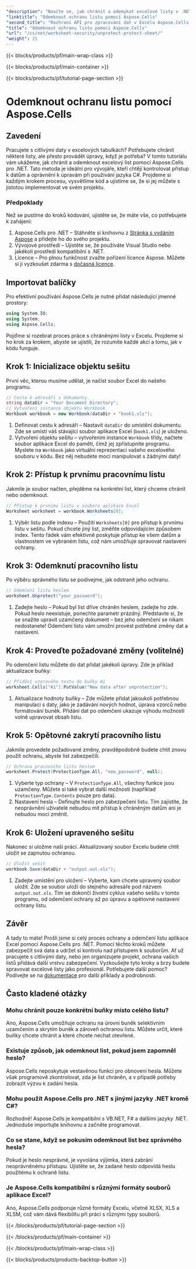 ```yaml
---
"description": "Naučte se, jak chránit a odemykat excelové listy v .NET pomocí Aspose.Cells. Postupujte podle tohoto podrobného návodu k zabezpečení svých listů."
"linktitle": "Odemknout ochranu listu pomocí Aspose.Cells"
"second_title": "Rozhraní API pro zpracování dat v Excelu Aspose.Cells v .NET"
"title": "Odemknout ochranu listu pomocí Aspose.Cells"
"url": "/cs/net/worksheet-security/unprotect-protect-sheet/"
"weight": 21
---
```


{{< blocks/products/pf/main-wrap-class >}}

{{< blocks/products/pf/main-container >}}

{{< blocks/products/pf/tutorial-page-section >}}

# Odemknout ochranu listu pomocí Aspose.Cells

## Zavedení
Pracujete s citlivými daty v excelových tabulkách? Potřebujete chránit některé listy, ale přesto provádět úpravy, když je potřeba? V tomto tutoriálu vám ukážeme, jak chránit a odemknout excelový list pomocí Aspose.Cells pro .NET. Tato metoda je ideální pro vývojáře, kteří chtějí kontrolovat přístup k datům a oprávnění k úpravám při používání jazyka C#. Projdeme si každým krokem procesu, vysvětlíme kód a ujistíme se, že si jej můžete s jistotou implementovat ve svém projektu.
### Předpoklady
Než se pustíme do kroků kódování, ujistěte se, že máte vše, co potřebujete k zahájení:
1. Aspose.Cells pro .NET – Stáhněte si knihovnu z [Stránka s vydáním Aspose](https://releases.aspose.com/cells/net/) a přidejte ho do svého projektu.
2. Vývojové prostředí – Ujistěte se, že používáte Visual Studio nebo jakékoli prostředí kompatibilní s .NET.
3. Licence – Pro plnou funkčnost zvažte pořízení licence Aspose. Můžete si ji vyzkoušet zdarma s [dočasná licence](https://purchase.aspose.com/temporary-license/).
## Importovat balíčky
Pro efektivní používání Aspose.Cells je nutné přidat následující jmenné prostory:
```csharp
using System.IO;
using System;
using Aspose.Cells;
```
Pojďme si rozebrat proces práce s chráněnými listy v Excelu. Projdeme si ho krok za krokem, abyste se ujistili, že rozumíte každé akci a tomu, jak v kódu funguje.
## Krok 1: Inicializace objektu sešitu
První věc, kterou musíme udělat, je načíst soubor Excel do našeho programu.
```csharp
// Cesta k adresáři s dokumenty.
string dataDir = "Your Document Directory";
// Vytvoření instance objektu Workbook
Workbook workbook = new Workbook(dataDir + "book1.xls");
```
1. Definovat cestu k adresáři – Nastavit `dataDir` do umístění dokumentu. Zde se umístí váš stávající soubor aplikace Excel (`book1.xls`) je uloženo.
2. Vytvoření objektu sešitu – vytvořením instance `Workbook` třídy, načtete soubor aplikace Excel do paměti, čímž jej zpřístupníte programu.
Myslete na `Workbook` jako virtuální reprezentaci vašeho excelového souboru v kódu. Bez něj nebudete moci manipulovat s žádnými daty!
## Krok 2: Přístup k prvnímu pracovnímu listu
Jakmile je soubor načten, přejděme na konkrétní list, který chceme chránit nebo odemknout.
```csharp
// Přístup k prvnímu listu v souboru aplikace Excel
Worksheet worksheet = workbook.Worksheets[0];
```
1. Výběr listu podle indexu – Použití `Worksheets[0]` pro přístup k prvnímu listu v sešitu. Pokud chcete jiný list, změňte odpovídajícím způsobem index.
Tento řádek vám efektivně poskytuje přístup ke všem datům a vlastnostem ve vybraném listu, což nám umožňuje spravovat nastavení ochrany.
## Krok 3: Odemknutí pracovního listu
Po výběru správného listu se podívejme, jak odstranit jeho ochranu.
```csharp
// Odemčení listu heslem
worksheet.Unprotect("your_password");
```
1. Zadejte heslo – Pokud byl list dříve chráněn heslem, zadejte ho zde. Pokud heslo neexistuje, ponechte parametr prázdný.
Představte si, že se snažíte upravit uzamčený dokument – bez jeho odemčení se nikam nedostanete! Odemčení listu vám umožní provést potřebné změny dat a nastavení.
## Krok 4: Proveďte požadované změny (volitelné)
Po odemčení listu můžete do dat přidat jakékoli úpravy. Zde je příklad aktualizace buňky:
```csharp
// Přidání vzorového textu do buňky A1
worksheet.Cells["A1"].PutValue("New data after unprotection");
```
1. Aktualizace hodnoty buňky – Zde můžete přidat jakoukoli potřebnou manipulaci s daty, jako je zadávání nových hodnot, úprava vzorců nebo formátování buněk.
Přidání dat po odemčení ukazuje výhodu možnosti volně upravovat obsah listu.
## Krok 5: Opětovné zakrytí pracovního listu
Jakmile provedete požadované změny, pravděpodobně budete chtít znovu použít ochranu, abyste list zabezpečili.
```csharp
// Ochrana pracovního listu heslem
worksheet.Protect(ProtectionType.All, "new_password", null);
```
1. Vyberte typ ochrany – V `ProtectionType.All`, všechny funkce jsou uzamčeny. Můžete si také vybrat další možnosti (například `ProtectionType.Contents` pouze pro data).
2. Nastavení hesla – Definujte heslo pro zabezpečení listu. Tím zajistíte, že neoprávnění uživatelé nebudou mít přístup k chráněným datům ani je nebudou moci změnit.
## Krok 6: Uložení upraveného sešitu
Nakonec si uložme naši práci. Aktualizovaný soubor Excelu budete chtít uložit se zapnutou ochranou.
```csharp
// Uložit sešit
workbook.Save(dataDir + "output.out.xls");
```
1. Zadejte umístění pro uložení – Vyberte, kam chcete upravený soubor uložit. Zde se soubor uloží do stejného adresáře pod názvem `output.out.xls`.
Tím se dokončí životní cyklus vašeho sešitu v tomto programu, od odemčení ochrany až po úpravu a opětovné nastavení ochrany listu.

## Závěr
A tady to máte! Prošli jsme si celý proces ochrany a odemčení listu aplikace Excel pomocí Aspose.Cells pro .NET. Pomocí těchto kroků můžete zabezpečit svá data a udržet si kontrolu nad přístupem k souborům. 
Ať už pracujete s citlivými daty, nebo jen organizujete projekt, ochrana vašich listů přidává další vrstvu zabezpečení. Vyzkoušejte tyto kroky a brzy budete spravovat excelové listy jako profesionál. Potřebujete další pomoc? Podívejte se na [dokumentace](https://reference.aspose.com/cells/net/) pro další příklady a podrobnosti.
## Často kladené otázky
### Mohu chránit pouze konkrétní buňky místo celého listu?  
Ano, Aspose.Cells umožňuje ochranu na úrovni buněk selektivním uzamčením a skrytím buněk a zároveň ochranou listu. Můžete určit, které buňky chcete chránit a které chcete nechat otevřené.
### Existuje způsob, jak odemknout list, pokud jsem zapomněl heslo?  
Aspose.Cells neposkytuje vestavěnou funkci pro obnovení hesla. Můžete však programově zkontrolovat, zda je list chráněn, a v případě potřeby zobrazit výzvu k zadání hesla.
### Mohu použít Aspose.Cells pro .NET s jinými jazyky .NET kromě C#?  
Rozhodně! Aspose.Cells je kompatibilní s VB.NET, F# a dalšími jazyky .NET. Jednoduše importujte knihovnu a začněte programovat.
### Co se stane, když se pokusím odemknout list bez správného hesla?  
Pokud je heslo nesprávné, je vyvolána výjimka, která zabrání neoprávněnému přístupu. Ujistěte se, že zadané heslo odpovídá heslu použitému k ochraně listu.
### Je Aspose.Cells kompatibilní s různými formáty souborů aplikace Excel?  
Ano, Aspose.Cells podporuje různé formáty Excelu, včetně XLSX, XLS a XLSM, což vám dává flexibilitu při práci s různými typy souborů.


{{< /blocks/products/pf/tutorial-page-section >}}

{{< /blocks/products/pf/main-container >}}

{{< /blocks/products/pf/main-wrap-class >}}

{{< blocks/products/products-backtop-button >}}